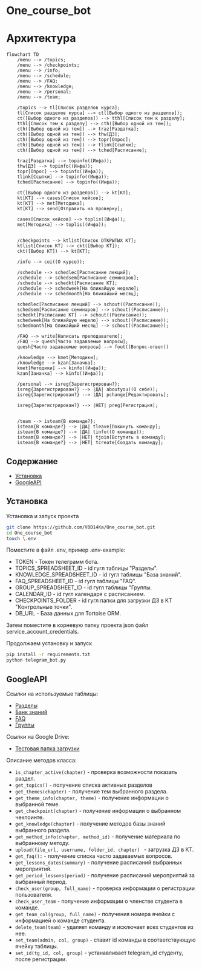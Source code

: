 # One_course_bot

# Архитектура

```mermaid
flowchart TD
    /menu --> /topics;
    /menu --> /checkpoints;
    /menu --> /info;
    /menu --> /schedule;
    /menu --> /FAQ;
    /menu --> /knowledge;
    /menu --> /personal;
    /menu --> /team;
    
    /topics --> tl[Список разделов курса];
    tl[Список разделов курса] --> ct([Выбор одного из разделов]);
    ct([Выбор одного из разделов]) --> tthl[Список тем к разделу];
    tthl[Список тем к разделу] --> cth([Выбор одной из тем]);
    cth([Выбор одной из тем]) --> traz[Раздатка];
    cth([Выбор одной из тем]) --> thw[ДЗ];
    cth([Выбор одной из тем]) --> topr[Опрос];
    cth([Выбор одной из тем]) --> tlink[Ссылки];
    cth([Выбор одной из тем]) --> tched[Расписание];

    traz[Раздатка] --> topinfo((Инфа));
    thw[ДЗ] --> topinfo((Инфа));
    topr[Опрос] --> topinfo((Инфа));
    tlink[Ссылки] --> topinfo((Инфа));
    tched[Расписание] --> topinfo((Инфа));
    
    ct([Выбор одного из разделов]) --> kt[КТ];
    kt[КТ] --> cases[Список кейсов];
    kt[КТ] --> met[Методика];
    kt[КТ] --> send[Отправить на проверку];

    cases[Список кейсов] --> toplis((Инфа));
    met[Методика] --> toplis((Инфа));
    
    
    /checkpoints --> ktlist[Список ОТКРЫТЫХ КТ];
    ktlist[Список КТ] --> ckt([Выбор КТ]);
    ckt([Выбор КТ]) --> kt[КТ];
    
    /info --> coi((О курсе));
    
    /schedule --> schedlec[Расписание лекций];
    /schedule --> schedsem[Расписание семинаров];
    /schedule --> schedkt[Расписание КТ];
    /schedule --> schedweek[На ближайшую неделю];
    /schedule --> schedmonth[На ближайший месяц];
    
    schedlec[Расписание лекций] --> schout((Расписание));
    schedsem[Расписание семинаров] --> schout((Расписание));
    schedkt[Расписание КТ] --> schout((Расписание));
    schedweek[На ближайшую неделю] --> schout((Расписание));
    schedmonth[На ближайший месяц] --> schout((Расписание));
    
    /FAQ --> write[Написать преподавателю];
    /FAQ --> quesh[Часто задаваемые вопросы];
    quesh[Часто задаваемые вопросы] --> fout((Вопрос-ответ))
    
    /knowledge --> kmet[Методики];
    /knowledge --> kzan[Заначка];
    kmet[Методики] --> kinfo((Инфа));
    kzan[Заначка] --> kinfo((Инфа));
    
    /personal --> isreg{Зарегистрирован?};
    isreg{Зарегистрирован?} --> |ДА| aboutyou((О себе));
    isreg{Зарегистрирован?} --> |ДА| pchange[Редактировать];

    isreg{Зарегистрирован?} --> |НЕТ| preg[Регистрация];

    
    /team --> isteam{В команде?};
    isteam{В команде?} --> |ДА| tleave[Покинуть команду];
    isteam{В команде?} --> |ДА| tinfo((О команде));
    isteam{В команде?} --> |НЕТ| tjoin[Вступить в команду];
    isteam{В команде?} --> |НЕТ| tcreate[Создать команду];

```

## Содержание

- [Установка](#установка)
- [GoogleAPI](#google)

## Установка <a name="установка"></a>

Установка и запуск проекта

```bash
git clone https://github.com/V0D14Ka/One_course_bot.git
cd One_course_bot
touch \.env
```
Поместите в файл .env, пример .env-example:
  - TOKEN - Токен телеграмм бота.
  - TOPICS_SPREADSHEET_ID - id гугл таблицы "Разделы".
  - KNOWLEDGE_SPREADSHEET_ID - id гугл таблицы "База знаний".
  - FAQ_SPREADSHEET_ID - id гугл таблицы "FAQ".
  - GROUP_SPREADSHEET_ID - id гугл таблицы "Группы.
  - CALENDAR_ID - id гугл календаря с расписанием.
  - CHECKPOINTS_FOLDER - id гугл папки для загрузки ДЗ в КТ "Контрольные точки".
  - DB_URL - База данных для Tortoise ORM.

Затем поместите в корневую папку проекта json файл service_account_credentials.

Продолжаем установку и запуск
```bash
pip install -r requirements.txt
python telegram_bot.py
```

## GoogleAPI <a name="google"></a>
Ссылки на используемые таблицы:
  - [Разделы](https://docs.google.com/spreadsheets/d/1vHCGeH0nuCY7tbp-7eo4IbcjoXiXpoX2Sg2NLp6HVAY)
  - [Банк знаний](https://docs.google.com/spreadsheets/d/1UzMVOBYZPReVd74GWikXJncPWOvrRA0KzTspehdMNk0)
  - [FAQ](https://docs.google.com/spreadsheets/d/1-P57JngHJayTGgZqEV5uGShdapkpgqPsQUyDdwR7i7Q)
  - [Группы](https://docs.google.com/spreadsheets/d/1DWoyVUyDYwDiXO2Tw-n_vweb0z5UE2WRaSODiOG6Eo4)

Ссылки на Google Drive:
  - [Тестовая папка загрузки](https://drive.google.com/drive/u/1/folders/1KU8WOgqxc9LmVonxF2IEdT9bkYyQBqce)

Описание методов класса:
  - ```is_chapter_active(chapter)``` - проверка возможности показать раздел.
  - ```get_topics()``` - получение списка активных разделов
  - ```get_themes(chapter)``` - получение тем выбранного раздела.
  - ```get_theme_info(chapter, theme)``` - получение информации о выбранной теме.
  - ```get_checkpoint(chapter)``` - получение информации о выбранном чекпоинте.
  - ```get_knowledge(chapter)``` - получение методов базы знаний выбранного раздела.
  - ```get_method_info(chapter, method_id)``` - получение материала по выбранному методу.
  - ```upload(file_url, username, folder_id, chapter) ``` - загрузка ДЗ в КТ.
  - ```get_faq():``` - получение списка часто задаваемых вопросов.
  - ```get_lessons_dates(summary)``` - получение расписаний выбранных мероприятий.
  - ```get_period_lessons(period)``` - получение расписаний мероприятий за выбранный период.
  - ```check_user(group, full_name)``` - проверка информации о регистрации пользователя.
  - ```check_user_team``` - получение информации о членстве студента в команде.
  - ```get_team_col(group, full_name)``` - получения номера ячейки с информацией о команде студента.
  - ```delete_team(team)``` - удаляет команду и исключает всех студентов из нее.
  - ```set_team(admin, col, group)``` - ставит id команды в соответствующую ячейку таблицы.
  - ```set_id(tg_id, col, group)``` - устанавливает telegram_id студенту, после регистрации.
